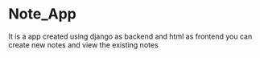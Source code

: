 # Note_App
It is a app created using django as backend and html as frontend
you can create new notes and view the existing notes
